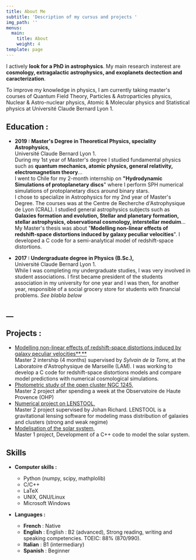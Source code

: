 ```yaml
---
title: About Me
subtitle: 'Description of my cursus and projects '
img_path: ''
menus:
  main:
    title: About
    weight: 4
template: page
---
```

I actively **look for a PhD in astrophysics**. My main research insterest are **cosmology, extragalactic astrophysics, and exoplanets dectection and caracterization**. 

To improve my knowledge in physics, I am currently taking master's courses of Quantum Field Theory, Particles & Astroparticles physics, Nuclear & Astro-nuclear physics, Atomic & Molecular physics and Statistical physics at Université Claude Bernard Lyon 1.



## **Education :**

* **2019 : Master's Degree in Theoretical Physics, speciality Astrophysics,** \
   Université Claude Bernard Lyon 1. \
   During my 1st year of Master's degree I studied fundamental physics such as **quantum mechanics, atomic physics, general relativity, electromagnetism theory**... \
   I went to Chile for my 2-month internship on **"Hydrodynamic Simulations of protoplanetary
  discs**" where I perform SPH  numerical simulations of protoplanetary discs around binary stars.\
   I chose to specialize in Astrophysics for my 2nd year of Master's Degree. The courses was at the Centre de Recherche d'Astrophysique de Lyon (CRAL). I studied general astrophysics subjects such as **Galaxies formation and evolution, Stellar and planetary formation, stellar astrophysics, observational cosmology, interstellar meduim**... \
   My Master's thesis was about "**Modelling non-linear effects of redshift-space distortions induced
  by galaxy peculiar velocities**". I developed a C code for a semi-analytical model of redshift-space distortions. 



* **2017 : Undergraduate degree in Physics (B.Sc.),** \
  Université Claude Bernard Lyon 1.
  \
  While I was completing my undergraduate studies, I was very involved in student associations. I first became president of the students association in my university for one year and I was then, for another year, responsible of a social grocery store for students with financial problems.  _See blabla below_

## __

## Projects :

* [Modelling non-linear effects of redshift-space distortions induced
  by galaxy peculiar velocities**,**](https://github.com/antoine-rocher/Master-2-internship)
   \
   Master 2 intership (4 months) supervised by _Sylvain de la Torre,_ at the Laboratoire d'Astrophysique de Marseille (LAM).
   I was working to develop a C code for redshift-space distortions models and compare model predictions with numerical cosmological simulations.
* [Photometric study of the open cluster NGC 1245,](https://github.com/antoine-rocher/Master-2-Observatory-project-OHP)\
  Master 2 project after spending a week at the Observatoire de Haute Provence (OHP)
* [Numerical project on LENSTOOL,](https://github.com/antoine-rocher/Master-2-Numerical-project-LENSTOOL)\
  Master 2 project supervised by Johan Richard. LENSTOOL is a gravitational lensing software for modeling mass distribution of galaxies and clusters (strong and weak regime)
* [Modelisation of the solar system,](https://github.com/antoine-rocher/Master-1-project-Solar-system)\
  Master 1 project, Development of a C++ code to model the solar system.

## Skills

* **Computer skills :** 
  * Python (numpy, scipy, mathplolib)
  * C/C++
  * LaTeX
  * UNIX, GNU/Linux
  * Microsoft Windows

* **Languages :**
  * **French** : Native
  * **English** : English : B2 (advanced), Strong reading, writing and speaking competencies. TOEIC: 88% (870/990).
  * **Italian** : B1 (intermediary)
  * **Spanish** : Beginner
